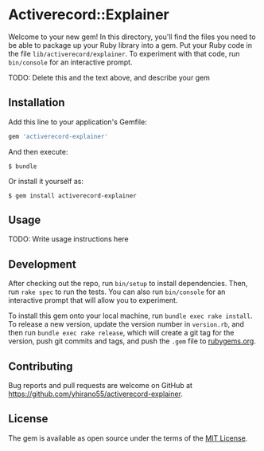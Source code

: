 # Activerecord::Explainer

Welcome to your new gem! In this directory, you'll find the files you need to be able to package up your Ruby library into a gem. Put your Ruby code in the file `lib/activerecord/explainer`. To experiment with that code, run `bin/console` for an interactive prompt.

TODO: Delete this and the text above, and describe your gem

## Installation

Add this line to your application's Gemfile:

```ruby
gem 'activerecord-explainer'
```

And then execute:

    $ bundle

Or install it yourself as:

    $ gem install activerecord-explainer

## Usage

TODO: Write usage instructions here

## Development

After checking out the repo, run `bin/setup` to install dependencies. Then, run `rake spec` to run the tests. You can also run `bin/console` for an interactive prompt that will allow you to experiment.

To install this gem onto your local machine, run `bundle exec rake install`. To release a new version, update the version number in `version.rb`, and then run `bundle exec rake release`, which will create a git tag for the version, push git commits and tags, and push the `.gem` file to [rubygems.org](https://rubygems.org).

## Contributing

Bug reports and pull requests are welcome on GitHub at https://github.com/yhirano55/activerecord-explainer.

## License

The gem is available as open source under the terms of the [MIT License](https://opensource.org/licenses/MIT).
